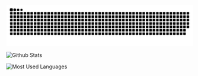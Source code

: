 ![](https://raw.githubusercontent.com/marvinSpring/marvinSpring/main/assets/github-contribution-grid-snake.svg)

![Github Stats](https://github-readme-stats.vercel.app/api?username=marvinSpring&show_icons=true&theme=dark&count_private=true)

![Most Used Languages](https://github-readme-stats.vercel.app/api/top-langs/?username=marvinSpring&theme=dark&layout=compact)
